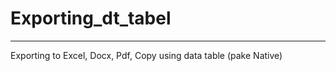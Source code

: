 # Exporting_dt_tabel
__________________________________________________________________
Exporting to Excel, Docx, Pdf, Copy using data table (pake Native)
